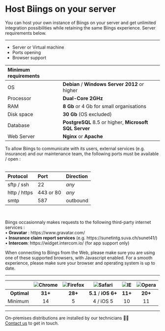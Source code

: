 <div class="container wrapper has-text-centered">

<h1 class="title is-2 is-spaced">Host Biings on your server</h1>
<p class="subtitle is-5 has-text-centered has-text-grey-darker">
    You can host your own instance of Biings on your server and get unlimited integration possibilities while retaining the same Biings experience.
    Server requirements below.
</p>

<hr>

<div class="tabs is-boxed is-marginless is-centered">
    <ul class="is-borderless">
        <li class="is-active" onclick="toggleTab(1)" id="tab-1"><a>Server or Virtual machine</a></li>
        <li id="tab-2" onclick="toggleTab(2)"><a>Ports opening</a></li>
        <li id="tab-3" onclick="toggleTab(3)"><a>Browser support</a></li>
    </ul>
</div>
<div id="box-1" class="box is-large is-floating">

| Minimum requirements | |
|:-|-|
| OS | **Debian** / **Windows Server 2012** or higher |
| Processor | **Dual-Core 2GHz** |
| RAM | **8 Gb** or 4 Gb for small organisations |
| Disk space | **30 Gb** (OS excluded) |
| Database | **PostgreSQL** 8.5 or higher, **Microsoft SQL Server** |
| Web Server | **Nginx** or **Apache** |

</div>
<div id="box-2" class="box is-large is-floating is-hidden">

To allow Biings to communicate with its users, external services (e.g. insurance) and our maintenance team, the following ports must be available / open :<br><br>

| Protocol | Port | Direction |
|:-|:-|:-|
| sftp / ssh | 22 | *any* |
| http / https | 443 or 80 | *any* |
| smtp | 587 | outbound |

<br>

<p class="warn">
Biings occasionnaly makes requests to the following third-party internet services :<br>
• <strong>Gravatar</strong> : https://www.gravatar.com/<br>
• <strong>Insurance claim report services</strong> (e.g. https://sunetintg.suva.ch/sunet41/)<br>
• <strong>Intercom</strong>: https://widget.intercom.io/ (for app support only)
</p>

</div>
<div id="box-3" class="box is-large is-floating is-hidden">

When connecting to Biings from the Web, please make sure you are using one of these supported browsers, with Javascript enabled. For a smooth experience, please make sure your browser and operating system is up to date.

<hr class="is-small">

| | <img src="/media/browser_chrome.png" class="image is-64x64">Chrome | <img src="/media/browser_firefox.png" class="image is-64x64">Firefox | <img src="/media/browser_safari.png" class="image is-64x64">Safari | <img src="/media/browser_ie.png" class="image is-64x64">IE | <img src="/media/browser_opera.png" class="image is-64x64">Opera |
|-:|:-:|:-:|:-:|:-:|:-:|
| **Optimal** | **31+** | **28+** | **5.1** / **iOS 6+** | **11+** | **20+** |
| Minimum | 14 | 5 | 4 / iOS 5 | 10 | 11 |

</div>

---

<div class="has-text-centered">
    On-premises distributions are installed by our technicians 👨‍🔧<br><a href="https://www.biings.com/contact.html">Contact us</a> to get in touch.
</div>

</div>
